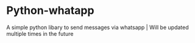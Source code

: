 # Python-whatapp
A simple python libary to send messages via whatsapp | Will be updated multiple times in the future
